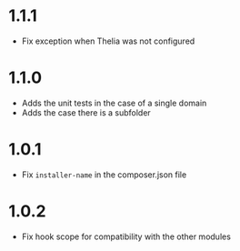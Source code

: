 # 1.1.1

- Fix exception when Thelia was not configured

# 1.1.0

- Adds the unit tests in the case of a single domain
- Adds the case there is a subfolder

# 1.0.1

- Fix ```installer-name``` in the composer.json file

# 1.0.2

- Fix hook scope for compatibility with the other modules